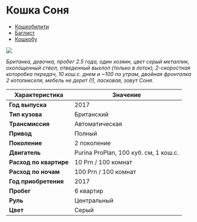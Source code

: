 # Кошка Соня

- [Кошкобилити](https://github.com/noteMASTER11/KoshkaSonya/blob/master/Usage.md)
- [Баглист](https://github.com/noteMASTER11/KoshkaSonya/blob/master/Buglist.md)
- [Кошкобу](https://pikabu.ru/story/moyo_byilostalo_6774116)

![](https://cs13.pikabu.ru/post_img/big/2019/06/22/5/1561189977191526125.jpg)

*Британка, девочка, пробег 2.5 года, один хозяин, цвет серый металлик, охолощенный ствол, отведенный выхлоп (только в лоток), 2-скоростная которобка передач, 10 кош.с. днем и ~100 по утрам, двойная фронталка 2 котопикселя, мебель не дерет (!), ласковая, зовут Соня.*

|**Характеристика**|**Значение**|
| ------------ | ------------ |
|**Год выпуска**|2017|
|**Тип кузова**|Британский|
|  **Трансмиссия**|Автоматическая|
|**Привод**|Полный|
|**Поколение**|2 поколение|
|**Двигатель**|Purina ProPlan, 100 куб. см, 1 кош.с.|
|**Расход по квартире**|10 Prn / 100 комнат|
|**Расход по ночам**|100 Prn / 100 комнат|
|**Год приобретения**|2017|
|**Пробег**|6 квартир|
|**Руль**|Центральный|
|**Цвет**|Серый|

